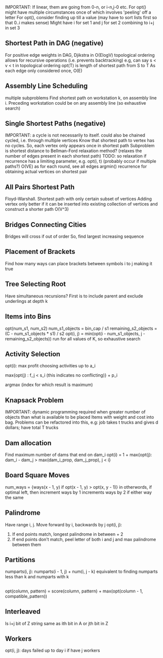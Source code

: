 <!-- SPDX-License-Identifier: zlib-acknowledgement -->

IMPORTANT: 
If linear, them are going from 0-n, or i-n,j-0 etc.
For opt() might have multiple circumstances once of which involves 'peeling' off a letter
For opt(), consider finding up till a value (may have to sort lists first so that 0..i makes sense)
Might have i for set 1 and j for set 2 combining to i+j in set 3

## Shortest Path in DAG (negative)
For positive edge weights in DAG, Djikstra in O(ElogV)
topological ordering allows for recursive operations (i.e. prevents backtracking)
e.g, can say s < v < t in topological ordering
opt(T) is length of shortest path from S to T
As each edge only considered once, O(E)

## Assembly Line Scheduling
multiple subproblems
Find shortest path on workstation k, on assembly line i.
Preceding workstation could be on any assembly line (so exhaustive search)

## Single Shortest Paths (negative)
IMPORTANT: a cycle is not necessarily to itself. could also be chained cycled, i.e. through multiple vertices
Know that shortest path to vertex has no cycles. So, each vertex only appears once in shortest path
Subproblem is shortest distance to 
Bellman-Ford relaxation method? (relaxes the number of edges present in each shortest path)
TODO: so relaxation if recurrence has a limiting parameter, e.g. opt(i, t)
(probably occur if multiple paths?)
O(VE) as for each round, see all edges
argmin() recurrence for obtaining actual vertices on shortest pair

## All Pairs Shortest Path
Floyd-Warshall.
Shortest path with only certain subset of vertices 
Adding vertex only better if it can be inserted into existing collection of vertices and construct a shorter path
O(V^3)

## Bridges Connecting Cities
Bridges will cross if out of order
So, find largest increasing sequence

## Placement of Brackets
Find how many ways can place brackets between symbols i to j making it true 

## Tree Selecting Root
Have simultaneous recursions?
First is to include parent and exclude underlings at depth k

## Items into Bins
opt(num_s1, num_s2)
num_s1_objects = bin_cap / s1
remaining_s2_objects = (C - num_s1_objects * s1) / s2
opt(i, j) = min(opt(i - num_s1_objects, j - remaining_s2_objects))
run for all values of K, so exhaustive search

## Activity Selection
opt(i): max profit choosing activities up to a_i

max{opt(j) : f_j < s_i (this indicates no conflicting)} + p_i

argmax (index for which result is maximum)

## Knapsack Problem
IMPORTANT: dynamic programming required when greater number of objects than what is available to be placed
Items with weight and cost into bag.
Problems can be refactored into this, e.g: 
job takes t trucks and gives d dollars; have total T trucks

## Dam allocation
Find maximum number of dams that end on dam_i
opt(i) = 1 + max{opt(j): dam_i - dam_j > max(dam_i_prop, dam_j_prop), j < i}

## Board Square Moves
num_ways = {ways(x - 1, y) if opt(x - 1, y) > opt(x, y - 1)}
in otherwords, if optimal left, then increment ways by 1
increments ways by 2 if either way the same

## Palindrome
Have range i, j. Move forward by i, backwards by j
opt(i, j):
  1. If end points match, longest palindrome in between + 2
  2. If end points don't match, peel letter of both i and j and max palindrome between them

## Partitions
numparts(i, j): numparts(i - 1, j) + num(i, j - k) 
equivalent to finding numparts less than k and numparts with k

##
opt(column, pattern) = score(column, pattern) + max(opt(column - 1, compatible_pattern))

## Interleaved
Is i+j bit of Z string same as ith bit in A or jth bit in Z

## Workers
opt(i, j): days failed up to day i if have j workers
